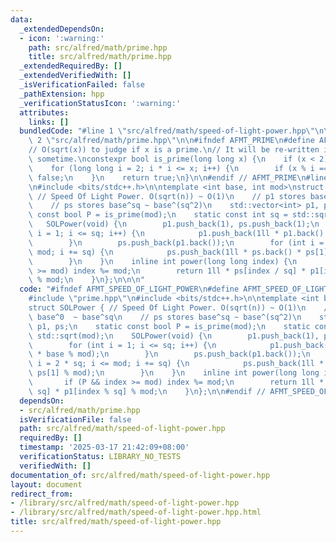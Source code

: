 ```yaml
---
data:
  _extendedDependsOn:
  - icon: ':warning:'
    path: src/alfred/math/prime.hpp
    title: src/alfred/math/prime.hpp
  _extendedRequiredBy: []
  _extendedVerifiedWith: []
  _isVerificationFailed: false
  _pathExtension: hpp
  _verificationStatusIcon: ':warning:'
  attributes:
    links: []
  bundledCode: "#line 1 \"src/alfred/math/speed-of-light-power.hpp\"\n\n\n\n#line\
    \ 2 \"src/alfred/math/prime.hpp\"\n\n#ifndef AFMT_PRIME\n#define AFMT_PRIME\n\n\
    // O(sqrt(x)) to judge if x is a prime.\n// It will be re-written in Miller-rabin\
    \ sometime.\nconstexpr bool is_prime(long long x) {\n    if (x < 2) return false;\n\
    \    for (long long i = 2; i * i <= x; i++) {\n        if (x % i == 0) return\
    \ false;\n    }\n    return true;\n}\n\n#endif // AFMT_PRIME\n#line 5 \"src/alfred/math/speed-of-light-power.hpp\"\
    \n#include <bits/stdc++.h>\n\ntemplate <int base, int mod>\nstruct SOLPower {\
    \ // Speed Of Light Power. O(sqrt(n)) ~ O(1)\n    // p1 stores base^0  ~ base^sq\n\
    \    // ps stores base^sq ~ base^(sq^2)\n    std::vector<int> p1, ps;\n    static\
    \ const bool P = is_prime(mod);\n    static const int sq = std::sqrt(mod);\n \
    \   SOLPower(void) {\n        p1.push_back(1), ps.push_back(1);\n        for (int\
    \ i = 1; i <= sq; i++) {\n            p1.push_back(1ll * p1.back() * base % mod);\n\
    \        }\n        ps.push_back(p1.back());\n        for (int i = 2 * sq; i <=\
    \ mod; i += sq) {\n            ps.push_back(1ll * ps.back() * ps[1] % mod);\n\
    \        }\n    }\n    inline int power(long long index) {\n        if (P && index\
    \ >= mod) index %= mod;\n        return 1ll * ps[index / sq] * p1[index % sq]\
    \ % mod;\n    }\n};\n\n\n"
  code: "#ifndef AFMT_SPEED_OF_LIGHT_POWER\n#define AFMT_SPEED_OF_LIGHT_POWER\n\n\
    #include \"prime.hpp\"\n#include <bits/stdc++.h>\n\ntemplate <int base, int mod>\n\
    struct SOLPower { // Speed Of Light Power. O(sqrt(n)) ~ O(1)\n    // p1 stores\
    \ base^0  ~ base^sq\n    // ps stores base^sq ~ base^(sq^2)\n    std::vector<int>\
    \ p1, ps;\n    static const bool P = is_prime(mod);\n    static const int sq =\
    \ std::sqrt(mod);\n    SOLPower(void) {\n        p1.push_back(1), ps.push_back(1);\n\
    \        for (int i = 1; i <= sq; i++) {\n            p1.push_back(1ll * p1.back()\
    \ * base % mod);\n        }\n        ps.push_back(p1.back());\n        for (int\
    \ i = 2 * sq; i <= mod; i += sq) {\n            ps.push_back(1ll * ps.back() *\
    \ ps[1] % mod);\n        }\n    }\n    inline int power(long long index) {\n \
    \       if (P && index >= mod) index %= mod;\n        return 1ll * ps[index /\
    \ sq] * p1[index % sq] % mod;\n    }\n};\n\n#endif // AFMT_SPEED_OF_LIGHT_POWER\n"
  dependsOn:
  - src/alfred/math/prime.hpp
  isVerificationFile: false
  path: src/alfred/math/speed-of-light-power.hpp
  requiredBy: []
  timestamp: '2025-03-17 21:42:09+08:00'
  verificationStatus: LIBRARY_NO_TESTS
  verifiedWith: []
documentation_of: src/alfred/math/speed-of-light-power.hpp
layout: document
redirect_from:
- /library/src/alfred/math/speed-of-light-power.hpp
- /library/src/alfred/math/speed-of-light-power.hpp.html
title: src/alfred/math/speed-of-light-power.hpp
---
```

